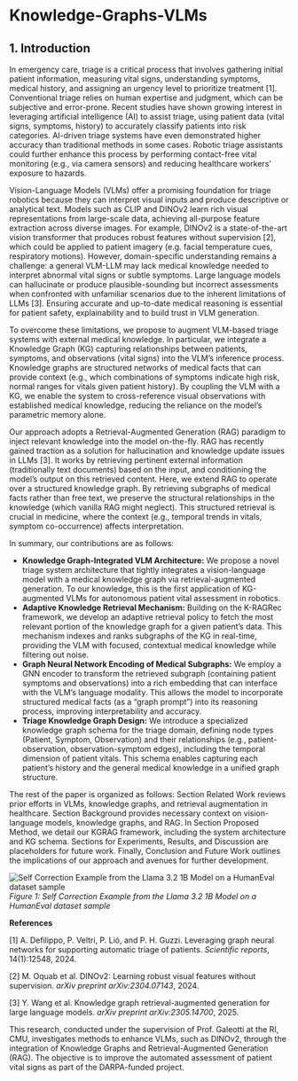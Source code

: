 # Knowledge-Graphs-VLMs
## 1. Introduction

In emergency care, triage is a critical process that involves gathering initial patient information, measuring vital signs, understanding symptoms, medical history, and assigning an urgency level to prioritize treatment [1]. Conventional triage relies on human expertise and judgment, which can be subjective and error-prone. Recent studies have shown growing interest in leveraging artificial intelligence (AI) to assist triage, using patient data (vital signs, symptoms, history) to accurately classify patients into risk categories. AI-driven triage systems have even demonstrated higher accuracy than traditional methods in some cases. Robotic triage assistants could further enhance this process by performing contact-free vital monitoring (e.g., via camera sensors) and reducing healthcare workers’ exposure to hazards.

Vision-Language Models (VLMs) offer a promising foundation for triage robotics because they can interpret visual inputs and produce descriptive or analytical text. Models such as CLIP and DINOv2 learn rich visual representations from large-scale data, achieving all-purpose feature extraction across diverse images. For example, DINOv2 is a state-of-the-art vision transformer that produces robust features without supervision [2], which could be applied to patient imagery (e.g. facial temperature cues, respiratory motions). However, domain-specific understanding remains a challenge: a general VLM-LLM may lack medical knowledge needed to interpret abnormal vital signs or subtle symptoms. Large language models can hallucinate or produce plausible-sounding but incorrect assessments when confronted with unfamiliar scenarios due to the inherent limitations of LLMs [3]. Ensuring accurate and up-to-date medical reasoning is essential for patient safety, explainability and to build trust in VLM generation.

To overcome these limitations, we propose to augment VLM-based triage systems with external medical knowledge. In particular, we integrate a Knowledge Graph (KG) capturing relationships between patients, symptoms, and observations (vital signs) into the VLM’s inference process. Knowledge graphs are structured networks of medical facts that can provide context (e.g., which combinations of symptoms indicate high risk, normal ranges for vitals given patient history). By coupling the VLM with a KG, we enable the system to cross-reference visual observations with established medical knowledge, reducing the reliance on the model’s parametric memory alone.

Our approach adopts a Retrieval-Augmented Generation (RAG) paradigm to inject relevant knowledge into the model on-the-fly. RAG has recently gained traction as a solution for hallucination and knowledge update issues in LLMs [3]. It works by retrieving pertinent external information (traditionally text documents) based on the input, and conditioning the model’s output on this retrieved content. Here, we extend RAG to operate over a structured knowledge graph. By retrieving subgraphs of medical facts rather than free text, we preserve the structural relationships in the knowledge (which vanilla RAG might neglect). This structured retrieval is crucial in medicine, where the context (e.g., temporal trends in vitals, symptom co-occurrence) affects interpretation.

In summary, our contributions are as follows:

* **Knowledge Graph-Integrated VLM Architecture:** We propose a novel triage system architecture that tightly integrates a vision-language model with a medical knowledge graph via retrieval-augmented generation. To our knowledge, this is the first application of KG-augmented VLMs for autonomous patient vital assessment in robotics.
* **Adaptive Knowledge Retrieval Mechanism:** Building on the K-RAGRec framework, we develop an adaptive retrieval policy to fetch the most relevant portion of the knowledge graph for a given patient’s data. This mechanism indexes and ranks subgraphs of the KG in real-time, providing the VLM with focused, contextual medical knowledge while filtering out noise.
* **Graph Neural Network Encoding of Medical Subgraphs:** We employ a GNN encoder to transform the retrieved subgraph (containing patient symptoms and observations) into a rich embedding that can interface with the VLM’s language modality. This allows the model to incorporate structured medical facts (as a “graph prompt”) into its reasoning process, improving interpretability and accuracy.
* **Triage Knowledge Graph Design:** We introduce a specialized knowledge graph schema for the triage domain, defining node types (Patient, Symptom, Observation) and their relationships (e.g., patient-observation, observation-symptom edges), including the temporal dimension of patient vitals. This schema enables capturing each patient’s history and the general medical knowledge in a unified graph structure.

The rest of the paper is organized as follows: Section Related Work reviews prior efforts in VLMs, knowledge graphs, and retrieval augmentation in healthcare. Section Background provides necessary context on vision-language models, knowledge graphs, and RAG. In Section Proposed Method, we detail our KGRAG framework, including the system architecture and KG schema. Sections for Experiments, Results, and Discussion are placeholders for future work. Finally, Conclusion and Future Work outlines the implications of our approach and avenues for further development.

![Self Correction Example from the Llama 3.2 1B Model on a HumanEval dataset sample](figures/sc_example.png)
*Figure 1: Self Correction Example from the Llama 3.2 1B Model on a HumanEval dataset sample*

**References**

[1] A. Defilippo, P. Veltri, P. Lió, and P. H. Guzzi. Leveraging graph neural networks for supporting automatic triage of patients. *Scientific reports*, 14(1):12548, 2024.

[2] M. Oquab et al. DINOv2: Learning robust visual features without supervision. *arXiv preprint arXiv:2304.07143*, 2024.

[3] Y. Wang et al. Knowledge graph retrieval-augmented generation for large language models. *arXiv preprint arXiv:2305.14700*, 2025.

This research, conducted under the supervision of Prof. Galeotti at the RI, CMU, investigates methods to enhance VLMs, such as DINOv2, through the integration of Knowledge Graphs and Retrieval-Augmented Generation (RAG). The objective is to improve the automated assessment of patient vital signs as part of the DARPA-funded project.
